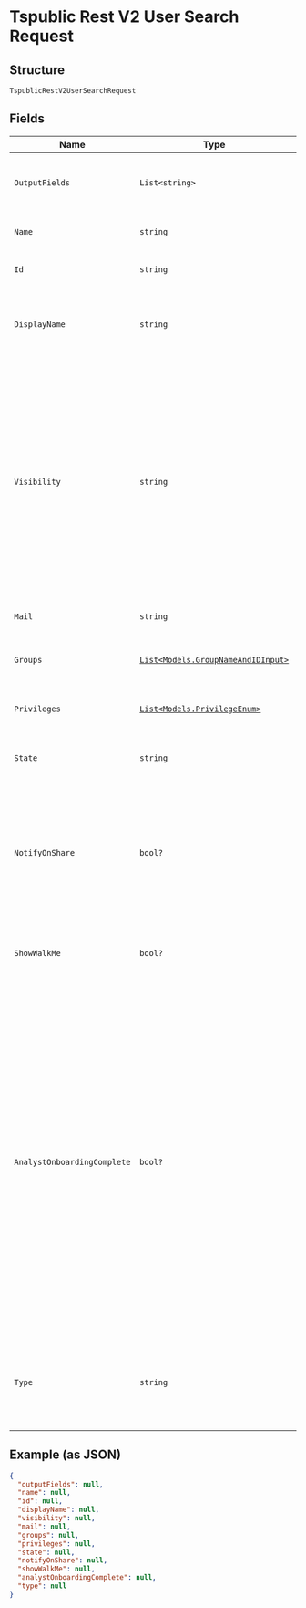 
# Tspublic Rest V2 User Search Request

## Structure

`TspublicRestV2UserSearchRequest`

## Fields

| Name | Type | Tags | Description |
|  --- | --- | --- | --- |
| `OutputFields` | `List<string>` | Optional | Array of field names that need to be included in the response |
| `Name` | `string` | Optional | User name of the user account |
| `Id` | `string` | Optional | The GUID of the user account |
| `DisplayName` | `string` | Optional | A unique display name string for the user, usually their first and last name. |
| `Visibility` | `string` | Optional | Visibility of the user account. The visibility attribute is set to DEFAULT when creating a user. The DEFAULT attribute makes a user visible to other users and user groups, and thus allows them to share objects. |
| `Mail` | `string` | Optional | email of the user. |
| `Groups` | [`List<Models.GroupNameAndIDInput>`](../../doc/models/group-name-and-id-input.md) | Optional | Array of objects of groups that the user belong to. |
| `Privileges` | [`List<Models.PrivilegeEnum>`](../../doc/models/privilege-enum.md) | Optional | Privileges assigned to user account |
| `State` | `string` | Optional | Status of user account. acitve or inactive. |
| `NotifyOnShare` | `bool?` | Optional | User preference for receiving email notifications when another ThoughtSpot user shares answers or pinboards. |
| `ShowWalkMe` | `bool?` | Optional | The user preference for revisiting the onboarding experience. |
| `AnalystOnboardingComplete` | `bool?` | Optional | ThoughtSpot provides an interactive guided walkthrough to onboard new users. The onboarding experience leads users through a set of actions to help users get started and accomplish their tasks quickly. The users can turn off the Onboarding experience and access it again when they need assistance with the ThoughtSpot UI. |
| `Type` | `string` | Optional | Type of user. LOCAL_USER indicates that the user is created locally in the ThoughtSpot system. |

## Example (as JSON)

```json
{
  "outputFields": null,
  "name": null,
  "id": null,
  "displayName": null,
  "visibility": null,
  "mail": null,
  "groups": null,
  "privileges": null,
  "state": null,
  "notifyOnShare": null,
  "showWalkMe": null,
  "analystOnboardingComplete": null,
  "type": null
}
```

